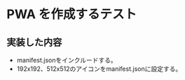 ﻿# PWA を作成するテスト
## 実装した内容
<ul>
  <li>manifest.jsonをインクルードする。</li>
  <li>192x192、512x512のアイコンをmanifest.jsonに設定する。</li>
</ul>
